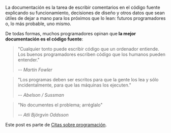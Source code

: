 <html><body><p>La documentación es la tarea de escribir comentarios en el código fuente explicando su funcionamiento, decisiones de diseño y otros datos que sean útiles de dejar a mano para los próximos que lo lean: futuros programadores o, lo más probable, uno mismo.



De todas formas, muchos programadores opinan que<strong> la mejor documentación es el código fuente</strong>:

</p><blockquote>"Cualquier tonto puede escribir código que un ordenador entiende. Los buenos programadores escriben código que los humanos pueden entender."



<em><span class="Apple-style-span">-- Martin Fowler</span></em></blockquote>

<blockquote>"Los programas deben ser escritos para que la gente los lea y sólo incidentalmente, para que las máquinas los ejecuten."



<em><span class="Apple-style-span">-- Abelson / Sussman</span></em></blockquote>

<blockquote>"No documentes el problema; arréglalo"

<em>-- Atli Björgvin Oddsson</em></blockquote>

Este post es parte de <a href="http://www.juanjoconti.com.ar/2009/01/01/citas-sobre-programacion/" target="_self">Citas sobre programación</a>.</body></html>